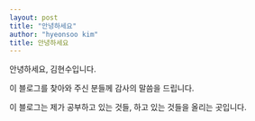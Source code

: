```yaml
---
layout: post
title: "안녕하세요"
author: "hyeonsoo kim"
title: 안녕하세요
---
```


안녕하세요, 김현수입니다. 

이 블로그를 찾아와 주신 분들께 감사의 말씀을 드립니다. 

이 블로그는 제가 공부하고 있는 것들, 하고 있는 것들을 올리는 곳입니다.
